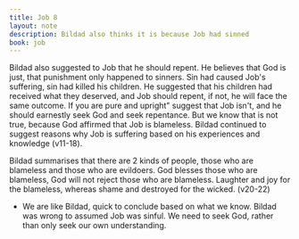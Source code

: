 ```yaml
---
title: Job 8
layout: note
description: Bildad also thinks it is because Job had sinned
book: job
---
```


Bildad also suggested to Job that he should repent. He believes that God is just, that punishment only happened to sinners. Sin had caused Job's suffering, sin had killed his children. He suggested that his children had received what they deserved, and Job should repent, if not, he will face the same outcome. If you are pure and upright" suggest that Job isn't, and he should earnestly seek God and seek repentance. But we know that is not true, because God affirmed that Job is blameless. Bildad continued to suggest reasons why Job is suffering based on his experiences and knowledge (v11-18).

Bildad summarises that there are 2 kinds of people, those who are blameless and those who are evildoers. God blesses those who are blameless, God will not reject those who are blameless. Laughter and joy for the blameless, whereas shame and destroyed for the wicked. (v20-22)

- We are like Bildad, quick to conclude based on what we know. Bildad was wrong to assumed Job was sinful. We need to seek God,  rather than only seek our own understanding.
